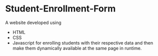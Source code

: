 # Student-Enrollment-Form

A website developed using 
  - HTML
  - CSS 
  - Javascript 
for enrolling students with their respective data and then make them dynamically available at the same page in runtime.
